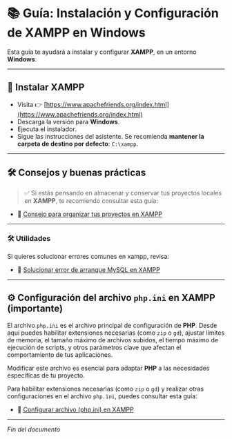 # 📚 Guía: Instalación y Configuración de XAMPP en Windows

Esta guía te ayudará a instalar y configurar **XAMPP**, en un entorno **Windows**.

---

## 🧰 Instalar XAMPP

* Visita 👉 [https://www.apachefriends.org/index.html](https://www.apachefriends.org/index.html)
* Descarga la versión para **Windows**.
* Ejecuta el instalador.
* Sigue las instrucciones del asistente. Se recomienda **mantener la carpeta de destino por defecto**: `C:\xampp`.

---

## 🛠 Consejos y buenas prácticas

> ✅ Si estás pensando en almacenar y conservar tus proyectos locales en **XAMPP**, te recomiendo consultar esta guía:

- 📄 [Consejo para organizar tus proyectos en XAMPP](https://github.com/tejada1970/guias-desarrollo/blob/master/consejos/consejo-para-organizar-tus-proyectos-en-xampp.md)

---

### 🛠 Utilidades

Si quieres solucionar errores comunes en xampp, revisa:

- 📄 [Solucionar error de arranque MySQL en XAMPP](https://github.com/tejada1970/guias-desarrollo/blob/master/utilidades/solucionar-error-mysql-xampp.md)

---

## ⚙️ Configuración del archivo `php.ini` en XAMPP (importante)

El archivo `php.ini` es el archivo principal de configuración de **PHP**. Desde aquí puedes habilitar extensiones necesarias (como `zip` o `gd`), ajustar límites de memoria, el tamaño máximo de archivos subidos, el tiempo máximo de ejecución de scripts, y otros parámetros clave que afectan el comportamiento de tus aplicaciones.

Modificar este archivo es esencial para adaptar **PHP** a las necesidades específicas de tu proyecto.

Para habilitar extensiones necesarias (como `zip` o `gd`) y realizar otras configuraciones en el archivo `php.ini`, puedes consultar esta guía:

- 📄 [Configurar archivo (php.ini) en XAMPP](https://github.com/tejada1970/guias-desarrollo/blob/master/configuraciones/configurar-archivo-phpini-en-xampp.md)

---

*Fin del documento*
